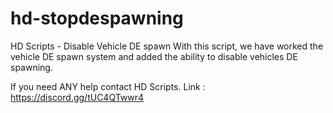 # hd-stopdespawning
 
HD Scripts - Disable Vehicle DE spawn
With this script, we have worked the vehicle DE spawn system and added the ability to disable vehicles DE spawning.

If you need ANY help contact HD Scripts. 
Link : https://discord.gg/tUC4QTwwr4
